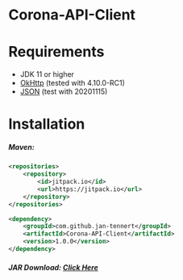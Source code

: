 # Corona-API-Client

# Requirements

- JDK 11 or higher
- [OkHttp](https://square.github.io/okhttp/) (tested with 4.10.0-RC1)
- [JSON](https://mvnrepository.com/artifact/org.json/json) (test with 20201115)

# Installation

##### Maven:


```xml
<repositories>
	<repository>
		<id>jitpack.io</id>
		<url>https://jitpack.io</url>
	</repository>
</repositories>
```
```xml
<dependency>
	<groupId>com.github.jan-tennert</groupId>
	<artifactId>Corona-API-Client</artifactId>
	<version>1.0.0</version>
</dependency>
```
##### JAR Download: [Click Here](https://github.com/jan-tennert/Corona-API-Client/releases)
